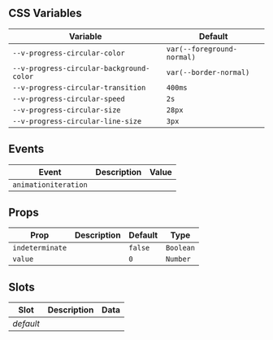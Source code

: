 ## CSS Variables

| Variable                                 | Default                    |
| ---------------------------------------- | -------------------------- |
| `--v-progress-circular-color`            | `var(--foreground-normal)` |
| `--v-progress-circular-background-color` | `var(--border-normal)`     |
| `--v-progress-circular-transition`       | `400ms`                    |
| `--v-progress-circular-speed`            | `2s`                       |
| `--v-progress-circular-size`             | `28px`                     |
| `--v-progress-circular-line-size`        | `3px`                      |

## Events

| Event                | Description | Value |
| -------------------- | ----------- | ----- |
| `animationiteration` |             |       |

## Props

| Prop            | Description | Default | Type      |
| --------------- | ----------- | ------- | --------- |
| `indeterminate` |             | `false` | `Boolean` |
| `value`         |             | `0`     | `Number`  |

## Slots

| Slot      | Description | Data |
| --------- | ----------- | ---- |
| _default_ |             |      |
